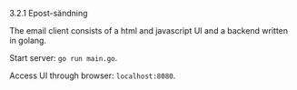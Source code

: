 3.2.1 Epost-sändning

The email client consists of a html and javascript UI and a backend written in golang.

Start server: `go run main.go`.

Access UI through browser: `localhost:8080`.